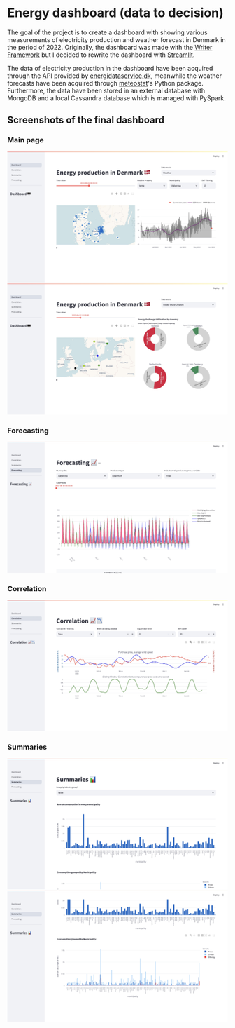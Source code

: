 # Energy dashboard (data to decision)

The goal of the project is to create a dashboard with showing various
measurements of electricity production and weather forecast in Denmark in the
period of 2022. Originally, the dashboard was made with the [Writer
Framework](https://dev.writer.com/home/introduction) but I decided to rewrite
the dashboard with [Streamlit](https://streamlit.io/).

The data of electricity production in the dashboard have been acquired through
the API provided by [energidataservice.dk](energidataservice.dk), meanwhile the
weather forecasts have been acquired through
[meteostat](https://meteostat.net/en/)'s Python package. Furthermore, the data
have been stored in an external database with MongoDB and a local Cassandra
database which is managed with PySpark.

## Screenshots of the final dashboard

### Main page

![Dashboard](imgs/dashboard_1.jpeg)
![Dashboard, pie chart](imgs/dashboard_2.jpeg)

### Forecasting

![Forecasting](imgs/forecasting.jpeg)

### Correlation

![Correlation](imgs/correlation.jpeg)

### Summaries

![Summary 1](imgs/summaries_1.jpeg)
![Summary 2](imgs/summaries_2.jpeg)
